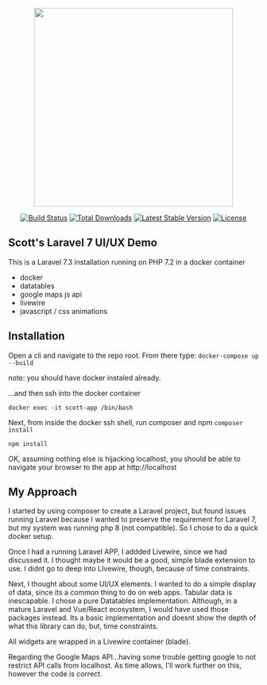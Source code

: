 <p align="center"><a href="https://laravel.com" target="_blank"><img src="https://raw.githubusercontent.com/laravel/art/master/logo-lockup/5%20SVG/2%20CMYK/1%20Full%20Color/laravel-logolockup-cmyk-red.svg" width="400"></a></p>

<p align="center">
<a href="https://travis-ci.org/laravel/framework"><img src="https://travis-ci.org/laravel/framework.svg" alt="Build Status"></a>
<a href="https://packagist.org/packages/laravel/framework"><img src="https://poser.pugx.org/laravel/framework/d/total.svg" alt="Total Downloads"></a>
<a href="https://packagist.org/packages/laravel/framework"><img src="https://poser.pugx.org/laravel/framework/v/stable.svg" alt="Latest Stable Version"></a>
<a href="https://packagist.org/packages/laravel/framework"><img src="https://poser.pugx.org/laravel/framework/license.svg" alt="License"></a>
</p>

## Scott's Laravel 7 UI/UX Demo

This is a Laravel 7.3 installation running on PHP 7.2 in a docker container

- docker
- datatables
- google maps js api
- livewire
- javascript / css animations

## Installation

Open a cli and navigate to the repo root. From there type:
`docker-compose up --build`

note: you should have docker instaled already. 

...and then ssh into the docker container

`docker exec -it scott-app /bin/bash`

Next, from inside the docker ssh shell, run  composer and npm 
`composer install`

`npm install`

OK, assuming nothing else is hijacking localhost, you should be able to navigate your browser to the app at http://localhost
## My Approach

I started by using composer to create a Laravel project, but found issues running Laravel because I 
wanted to preserve the requirement for Laravel 7, but my system was running php 8
(not compatible). So I chose to do a quick docker setup.

Once I had a running Laravel APP, I addded Livewire, since we had discussed it. I thought maybe 
it would be a good, simple blade extension to use. I didnt go to deep into LIvewire, though, 
because of time constraints.

Next, I thought about some UI/UX elements. I wanted to do a simple display of data, since its a common thing to
do on web apps. Tabular data is inescapable. I chose a pure Datatables implementation. Although, in a mature
Laravel and Vue/React ecosystem, I would have used those packages instead. Its a basic implementation and doesnt show the depth of
what this library can do, but, time constraints.

All widgets are wrapped in a Livewire container (blade). 

Regarding the Google Maps API...having some trouble getting google to not restrict
API calls from localhost. As time allows, I'll work further on this, however the code is
correct.
